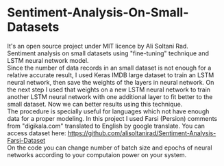 # Sentiment-Analysis-On-Small-Datasets
It's an open source project under MIT licence by Ali Soltani Rad.  <br/>Sentiment analysis on small datasets using "fine-tuning" technique and LSTM neural network model.  <br/>
Since the number of data records in an small dataset is not enough for a relative accurate result, I used Keras IMDB large dataset to train an LSTM neural network, then save the weights of the layers in neural network. On the next step I used that weights on a new LSTM neural network to train another LSTM neural network with one additional layer to fit better to the small dataset. Now we can better results using this technique.  <br/>
The procedure is specially useful for languages which not have enough data for a proper modeling. In this project I used Farsi (Persion) comments from "digikala.com" translated to English by google translate. You can access dataset here: https://github.com/alisoltanirad/Sentiment-Analysis-Farsi-Dataset  <br/>
On the code you can change number of batch size and epochs of neural networks according to your computaion power on your system.  <br/>
